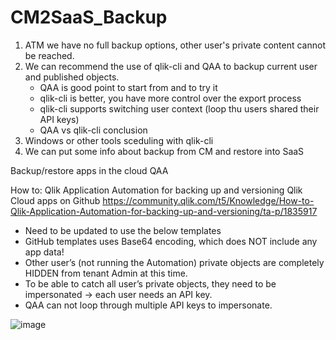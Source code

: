 # CM2SaaS_Backup
1. ATM we have no full backup options, other user's private content cannot be reached.
2. We can recommend the use of qlik-cli and QAA to backup current user and published objects.
   - QAA is good point to start from and to try it
   - qlik-cli is better, you have more control over the export process
   - qlik-cli supports switching user context (loop thu users shared their API keys)
   - QAA vs qlik-cli conclusion
3. Windows or other tools sceduling with qlik-cli
4. We can put some info about backup from CM and restore into SaaS

Backup/restore apps in the cloud QAA

How to: Qlik Application Automation for backing up and versioning Qlik Cloud apps on Github
https://community.qlik.com/t5/Knowledge/How-to-Qlik-Application-Automation-for-backing-up-and-versioning/ta-p/1835917
- Need to be updated to use the below templates
- GitHub templates uses Base64 encoding, which does NOT include any app data!
- Other user’s (not running the Automation) private objects are completely HIDDEN from tenant Admin at this time.
- To be able to catch all user’s private objects, they need to be impersonated -> each user needs an API key.
- QAA can not loop through multiple API keys to impersonate.

![image](https://user-images.githubusercontent.com/28060254/168032934-9bd96927-edfc-4243-813d-9113031d8025.png)


